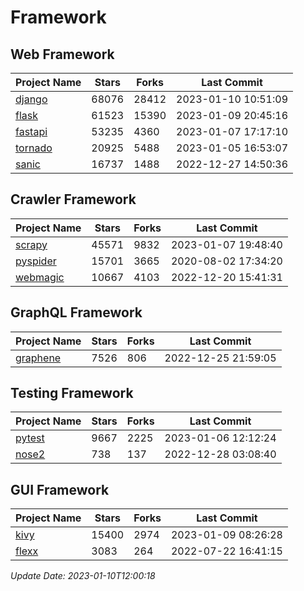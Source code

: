 # Framework

## Web Framework
| Project Name | Stars | Forks | Last Commit |
| ------------ | ----- | ----- | ----------- |
| [django](https://github.com/django/django) | 68076 | 28412 | 2023-01-10 10:51:09 |
| [flask](https://github.com/pallets/flask) | 61523 | 15390 | 2023-01-09 20:45:16 |
| [fastapi](https://github.com/tiangolo/fastapi) | 53235 | 4360 | 2023-01-07 17:17:10 |
| [tornado](https://github.com/tornadoweb/tornado) | 20925 | 5488 | 2023-01-05 16:53:07 |
| [sanic](https://github.com/sanic-org/sanic) | 16737 | 1488 | 2022-12-27 14:50:36 |

## Crawler Framework
| Project Name | Stars | Forks | Last Commit |
| ------------ | ----- | ----- | ----------- |
| [scrapy](https://github.com/scrapy/scrapy) | 45571 | 9832 | 2023-01-07 19:48:40 |
| [pyspider](https://github.com/binux/pyspider) | 15701 | 3665 | 2020-08-02 17:34:20 |
| [webmagic](https://github.com/code4craft/webmagic) | 10667 | 4103 | 2022-12-20 15:41:31 |

## GraphQL Framework
| Project Name | Stars | Forks | Last Commit |
| ------------ | ----- | ----- | ----------- |
| [graphene](https://github.com/graphql-python/graphene) | 7526 | 806 | 2022-12-25 21:59:05 |

## Testing Framework
| Project Name | Stars | Forks | Last Commit |
| ------------ | ----- | ----- | ----------- |
| [pytest](https://github.com/pytest-dev/pytest) | 9667 | 2225 | 2023-01-06 12:12:24 |
| [nose2](https://github.com/nose-devs/nose2) | 738 | 137 | 2022-12-28 03:08:40 |

## GUI Framework
| Project Name | Stars | Forks | Last Commit |
| ------------ | ----- | ----- | ----------- |
| [kivy](https://github.com/kivy/kivy) | 15400 | 2974 | 2023-01-09 08:26:28 |
| [flexx](https://github.com/flexxui/flexx) | 3083 | 264 | 2022-07-22 16:41:15 |

*Update Date: 2023-01-10T12:00:18*